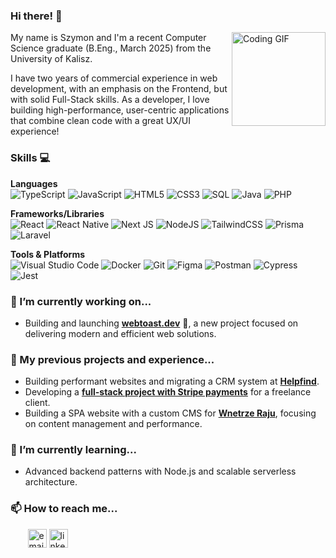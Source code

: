 ### Hi there! 👋
<img align="right" height="150" src="https://i.imgflip.com/65efzo.gif" alt="Coding GIF" />

My name is Szymon and I'm a recent Computer Science graduate (B.Eng., March 2025) from the University of Kalisz.

I have two years of commercial experience in web development, with an emphasis on the Frontend, but with solid Full-Stack skills. As a developer, I love building high-performance, user-centric applications that combine clean code with a great UX/UI experience!

### Skills 💻
**Languages**&nbsp;&nbsp;&nbsp;&nbsp;&nbsp;&nbsp;&nbsp;&nbsp;&nbsp;&nbsp;&nbsp;&nbsp;&nbsp;&nbsp;&nbsp;&nbsp;&nbsp;&nbsp;&nbsp;&nbsp;&nbsp;&nbsp;&nbsp;&nbsp;
<br />
![TypeScript](https://img.shields.io/badge/typescript-%23007ACC.svg?style=for-the-badge&logo=typescript&logoColor=white)
![JavaScript](https://img.shields.io/badge/javascript-%23323330.svg?style=for-the-badge&logo=javascript&logoColor=%23F7DF1E)
![HTML5](https://img.shields.io/badge/html5-%23E34F26.svg?style=for-the-badge&logo=html5&logoColor=white)
![CSS3](https://img.shields.io/badge/css3-%231572B6.svg?style=for-the-badge&logo=css3&logoColor=white)
![SQL](https://img.shields.io/badge/sql-%23025E8C.svg?style=for-the-badge&logo=postgresql&logoColor=white)
![Java](https://img.shields.io/badge/java-%23ED8B00.svg?style=for-the-badge&logo=openjdk&logoColor=white)
![PHP](https://img.shields.io/badge/php-%23777BB4.svg?style=for-the-badge&logo=php&logoColor=white)

**Frameworks/Libraries**&nbsp;&nbsp;&nbsp;&nbsp;&nbsp;&nbsp;
<br />
![React](https://img.shields.io/badge/react-%2320232a.svg?style=for-the-badge&logo=react&logoColor=%2361DAFB)
![React Native](https://img.shields.io/badge/react_native-%2320232a.svg?style=for-the-badge&logo=react&logoColor=%2361DAFB)
![Next JS](https://img.shields.io/badge/Next-black?style=for-the-badge&logo=next.js&logoColor=white)
![NodeJS](https://img.shields.io/badge/node.js-6DA55F?style=for-the-badge&logo=node.js&logoColor=white)
![TailwindCSS](https://img.shields.io/badge/tailwindcss-%2338B2AC.svg?style=for-the-badge&logo=tailwind-css&logoColor=white)
![Prisma](https://img.shields.io/badge/Prisma-3982CE?style=for-the-badge&logo=Prisma&logoColor=white)
![Laravel](https://img.shields.io/badge/laravel-%23FF2D20.svg?style=for-the-badge&logo=laravel&logoColor=white)

**Tools & Platforms**&nbsp;&nbsp;&nbsp;&nbsp;&nbsp;&nbsp;&nbsp;&nbsp;&nbsp;&nbsp;&nbsp;&nbsp;&nbsp;&nbsp;&nbsp;&nbsp;&nbsp;&nbsp;&nbsp;&nbsp;
<br />
![Visual Studio Code](https://img.shields.io/badge/Visual%20Studio%20Code-0078d7.svg?style=for-the-badge&logo=visual-studio-code&logoColor=white)
![Docker](https://img.shields.io/badge/docker-%230db7ed.svg?style=for-the-badge&logo=docker&logoColor=white)
![Git](https://img.shields.io/badge/git-%23F05033.svg?style=for-the-badge&logo=git&logoColor=white)
![Figma](https://img.shields.io/badge/figma-%23F24E1E.svg?style=for-the-badge&logo=figma&logoColor=white)
![Postman](https://img.shields.io/badge/Postman-FF6C37?style=for-the-badge&logo=postman&logoColor=white)
![Cypress](https://img.shields.io/badge/-cypress-%23E5E5E5?style=for-the-badge&logo=cypress&logoColor=058a5e)
![Jest](https://img.shields.io/badge/-jest-%23C21325?style=for-the-badge&logo=jest&logoColor=white)

### 🔭 I’m currently working on...
* Building and launching **[webtoast.dev](https://webtoast.dev)** 🍞, a new project focused on delivering modern and efficient web solutions.

### 👯 My previous projects and experience...
* Building performant websites and migrating a CRM system at **[Helpfind](https://helpfind.pl)**.
* Developing a **[full-stack project with Stripe payments](https://bnp.global)** for a freelance client.
* Building a SPA website with a custom CMS for **[Wnetrze Raju](https://wnetrze-raju.vercel.app)**, focusing on content management and performance.

### 🌱 I’m currently learning...
* Advanced backend patterns with Node.js and scalable serverless architecture.

### 📫 How to reach me...
&nbsp;&nbsp;&nbsp;&nbsp;&nbsp;&nbsp;
<a href="mailto:szymongrzesiak.work@gmail.com"><img width=30 src="https://img.icons8.com/color/96/000000/gmail.png" alt="email"/></a>
<a href="https://www.linkedin.com/in/szymongrzesiak/"><img width=30 src="https://img.shields.io/color/96/000000/linkedin.png" alt="linkedin"/></a>
